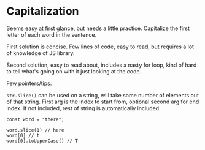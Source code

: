 # Capitalization

Seems easy at first glance, but needs a little practice. Capitalize the first letter of each word in the sentence.

First solution is concise. Few lines of code, easy to read, but requires a lot of knowledge of JS library.

Second solution, easy to read about, includes a nasty for loop, kind of hard to tell what's going on with it just looking at the code.

Few pointers/tips:

`str.slice()` can be used on a string, will take some number of elements out of that string. First arg is the index to start from, optional second arg for end index. If not included, rest of string is automatically included.

```
const word = "there";

word.slice(1) // here
word[0] // t
word[0].toUpperCase() // T
```
